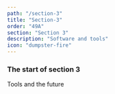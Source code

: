 ```yaml
---
path: "/section-3"
title: "Section-3"
order: "49A"
section: "Section 3"
description: "Software and tools"
icon: "dumpster-fire"
---
```


### The start of section 3
Tools and the future

<br />
<br />
<br />
<br />
<br />
<br />
<br />
<br />
<br />
<br />
<br />
<br />
<br />
<br />
<br />
<br />


